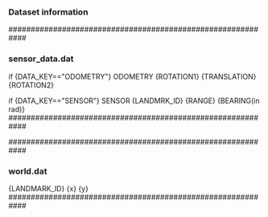 ### Dataset information


############################################################
### sensor_data.dat

if {DATA_KEY=="ODOMETRY"}
ODOMETRY {ROTATION1} {TRANSLATION} {ROTATION2}

if {DATA_KEY=="SENSOR"}
SENSOR {LANDMRK_ID} {RANGE} {BEARING(in rad)}
############################################################


############################################################
### world.dat

{LANDMARK_ID} {x} {y}
############################################################